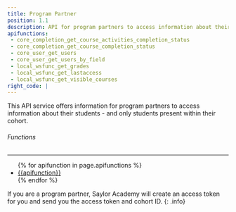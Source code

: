 ```yaml
---
title: Program Partner
position: 1.1
description: API for program partners to access information about their students.
apifunctions:
 - core_completion_get_course_activities_completion_status
 - core_completion_get_course_completion_status
 - core_user_get_users
 - core_user_get_users_by_field
 - local_wsfunc_get_grades
 - local_wsfunc_get_lastaccess
 - local_wsfunc_get_visible_courses
right_code: |
---
```

This API service offers information for program partners to access information about their students - and only students present within their cohort.


<h6>Functions</h6><hr>
<ul>
{% for apifunction in page.apifunctions %}
	<li><a href='/#functions{{apifunction}}'>{{apifunction}}</a></li>
{% endfor %}
</ul>

If you are a program partner, Saylor Academy will create an access token for you and send you the access token and cohort ID.
{: .info}


